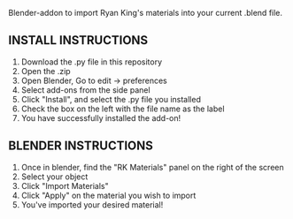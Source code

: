 Blender-addon to import Ryan King's materials into your current .blend file.

## INSTALL INSTRUCTIONS
1. Download the .py file in this repository
2. Open the .zip
3. Open Blender, Go to edit -> preferences
4. Select add-ons from the side panel
5. Click "Install", and select the .py file you installed
6. Check the box on the left with the file name as the label
7. You have successfully installed the add-on!

## BLENDER INSTRUCTIONS
1. Once in blender, find the "RK Materials" panel on the right of the screen
2. Select your object
3. Click "Import Materials"
4. Click "Apply" on the material you wish to import
5. You've imported your desired material!

